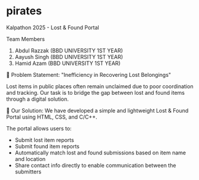 # pirates
Kalpathon 2025 - Lost & Found Portal

Team Members 
1. Abdul Razzak (BBD UNIVERSITY 1ST YEAR)
2. Aayush Singh (BBD UNIVERSITY 1ST YEAR)
3. Hamid Azam   (BBD UNIVERSITY 1ST YEAR)

🔹 Problem Statement:
"Inefficiency in Recovering Lost Belongings"

Lost items in public places often remain unclaimed due to poor coordination and tracking. Our task is to bridge the gap between lost and found items through a digital solution.

🔹 Our Solution:
We have developed a simple and lightweight Lost & Found Portal using HTML, CSS, and C/C++. 

The portal allows users to:
- Submit lost item reports
- Submit found item reports
- Automatically match lost and found submissions based on item name and location
- Share contact info directly to enable communication between the submitters
